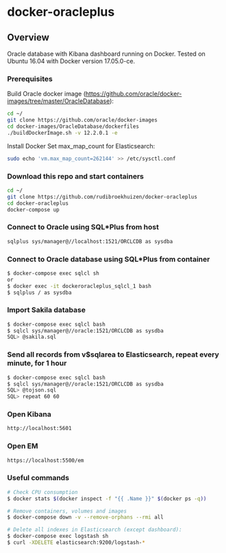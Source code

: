 # docker-oracleplus

## Overview
Oracle database with Kibana dashboard running on Docker. Tested on Ubuntu 16.04 with Docker version 17.05.0-ce.

### Prerequisites
Build Oracle docker image (https://github.com/oracle/docker-images/tree/master/OracleDatabase):
```bash
cd ~/
git clone https://github.com/oracle/docker-images
cd docker-images/OracleDatabase/dockerfiles
./buildDockerImage.sh -v 12.2.0.1 -e
```
Install Docker
Set max_map_count for Elasticsearch: 
```bash
sudo echo 'vm.max_map_count=262144' >> /etc/sysctl.conf
```

### Download this repo and start containers
```bash
cd ~/
git clone https://github.com/rudibroekhuizen/docker-oracleplus
cd docker-oracleplus
docker-compose up
```

### Connect to Oracle using SQL\*Plus from host
```bash
sqlplus sys/manager@//localhost:1521/ORCLCDB as sysdba
```

### Connect to Oracle database using SQL\*Plus from container
```bash
$ docker-compose exec sqlcl sh
or
$ docker exec -it dockeroracleplus_sqlcl_1 bash
$ sqlplus / as sysdba
```

### Import Sakila database
```bash
$ docker-compose exec sqlcl bash
$ sqlcl sys/manager@//oracle:1521/ORCLCDB as sysdba
SQL> @sakila.sql
```

### Send all records from v$sqlarea to Elasticsearch, repeat every minute, for 1 hour
```bash
$ docker-compose exec sqlcl bash
$ sqlcl sys/manager@//oracle:1521/ORCLCDB as sysdba
SQL> @tojson.sql
SQL> repeat 60 60
```

### Open Kibana
```bash
http://localhost:5601
```

### Open EM
```bash
https://localhost:5500/em
```

### Useful commands
```bash
# Check CPU consumption
$ docker stats $(docker inspect -f "{{ .Name }}" $(docker ps -q))

# Remove containers, volumes and images
$ docker-compose down -v --remove-orphans --rmi all

# Delete all indexes in Elasticsearch (except dashboard):
$ docker-compose exec logstash sh
$ curl -XDELETE elasticsearch:9200/logstash-*
```
